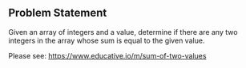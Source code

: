 ## Problem Statement

Given an array of integers and a value, determine if there are any two integers in the array whose sum is equal to the given value.

Please see: https://www.educative.io/m/sum-of-two-values​
